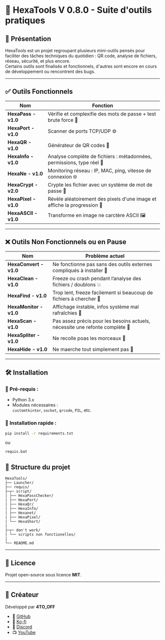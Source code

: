 # 🧰 HexaTools V 0.8.0 - Suite d'outils pratiques

## 📌 Présentation
HexaTools est un projet regroupant plusieurs mini-outils pensés pour faciliter des tâches techniques du quotidien : QR code, analyse de fichiers, réseau, sécurité, et plus encore.  
Certains outils sont finalisés et fonctionnels, d'autres sont encore en cours de développement ou rencontrent des bugs.

---

## ✅ Outils Fonctionnels

| **Nom**       | **Fonction**                                                                 |
|---------------|-------------------------------------------------------------------------------|
| **HexaPass - v1.0**  | Vérifie et complexifie des mots de passe + test brute force 📛               |
| **HexaPort - v1.0**  | Scanner de ports TCP/UDP ⚙️                                                 |
| **HexaQR - v1.0**    | Générateur de QR codes 🔳                                                    |
| **HexaInfo - v1.0**  | Analyse complète de fichiers : métadonnées, permissions, type réel 📂        |
| **HexaNe - v1.0**   | Monitoring réseau : IP, MAC, ping, vitesse de connexion 🌐                   |
| **HexaCrypt - v2.0** | Crypte les fichier avec un système de mot de passe 🔐                        |
| **HexaPixel - v1.0** | Révèle aléatoirement des pixels d'une image et affiche la progression 🎨        |
| **HexaASCII - v1.0** | Transforme en image ne carctère ASCII 🖼️                                      |

---

## ❌ Outils Non Fonctionnels ou en Pause

| **Nom**         | **Problème actuel**                                                                           |
|-----------------|-----------------------------------------------------------------------------------------------|
| **HexaConvert - v1.0** | Ne fonctionne pas sans des outils externes compliqués à installer 🔧                          |
| **HexaClean - v1.0**   | Freeze ou crash pendant l’analyse des fichiers / doublons 💥                                  |
| **HexaFind - v1.0**    | Trop lent, freeze facilement si beaucoup de fichiers à chercher 🐢                            |
| **HexaMonitor - v1.0** | Affichage instable, infos système mal rafraîchies 🧯                                           |
| **HexaScan - v1.0**    | Pas assez précis pour les besoins actuels, nécessite une refonte complète 🔬                  |
| **HexaSpliter - v1.0**    | Ne recolle poas les morceaux 🔪                                                              |
| **HexaHide - v1.0**    | Ne maerche tout simplement pas 🫣                                                                  |

---

## 🛠 Installation

### 📎 Pré-requis :
- Python 3.x
- Modules nécessaires :  
  `customtkinter`, `socket`, `qrcode`, `PIL`, etc.

### 🔧 Installation rapide :
```bash
pip install -r requirements.txt
```
ou 

```bash
requis.bat
```

## 📂 Structure du projet

```
HexaTools/
├── Launcher/
├── requis/
├─┬─ script/
| ├── HexaPassChecker/
| ├── HexaPort/
| ├── HexaQr/
| ├── HexaInfo/
| ├── Hexanet/
| ├── HexaPixel/
| └── HexaShort/
|
├─┬─ don't work/
| └── scripts non fonctionelles/
|
└── README.md
```

---

## 📄 Licence
Projet open-source sous licence **MIT**.

---

## 👤 Créateur
Développé par **4TO_OFF**

- 🔗 [GitHub](https://github.com/4TO-OFF)
- 💙 [Ko-fi](https://ko-fi.com/4to_off)
- 💬 [Discord](https://discord.gg/WpwYCyWsxN)
- 📺 [YouTube](http://www.youtube.com/@4TO_OFF)
